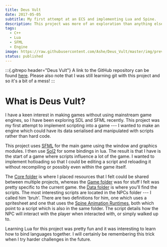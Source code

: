 ```yaml
---
title: Deus Vult
date: 2017-05-05
subtitle: My first attempt at an ECS and implementing Lua and Spine.
description: This project was more of an exploration than anything else. I wanted to make an engine which could have its data serialised and manipulated with scripts rather than hard code.
tags:
  - C++
  - Lua
  - SFML
  - Engine
image: https://raw.githubusercontent.com/Ashe/Deus_Vult/master/img/preview.gif
status: published
---
```


:::{.gitrepo header="Deus Vult"}
A link to the GitHub repository can be found [here](https://github.com/Ashe/Deus_Vult/). Please also note that I was still learning git with this project and so it's a bit of a mess!
:::

# What is Deus Vult?

I have a keen interest in making games without using mainstream game engines, so I have been exploring SDL and SFML recently. This project was my first attempt to implement scripting into a game --- I wanted to make an engine which could have its data serialised and manipulated with scripts rather than hard code.

This project uses [SFML](https://www.sfml-dev.org/) for the main game using the window and graphics modules. I then use [Sol2](https://github.com/ThePhD/sol2) for some bindings in lua. The result is that I have is the start of a game where scripts influence a lot of the game. I wanted to implement hotloading so that I could be editing a script and reloading it without recompiling or possibly even within the game itself.

The [Core folder](https://github.com/Ashe/Deus_Vult/tree/master/Core) is where I placed resources that I felt could be shared between multiple projects, whereas the [Game folder](https://github.com/Ashe/Deus_Vult/tree/master/Game) was for stuff I felt was pretty specific to the current game. the [Data folder](https://github.com/Ashe/Deus_Vult/tree/master/Data) is where you'll find the scripts. The most interesting scripts are located in the NPCs folder --- I called him 'bruh'. There are two definitions for him, one which uses a spritesheet and one that uses the [Spine Animation Runtimes](http://esotericsoftware.com/), both which point to a script which is also in the same folder. The script details how the NPC will interact with the player when interacted with, or simply walked up to.

Learning Lua for this project was pretty fun and it was interesting to learn how to bind languages together. I will certainly be remembering this trick when I try harder challenges in the future.
